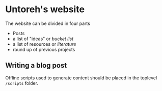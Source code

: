 # Untoreh's website

The website can be divided in four parts

- Posts
- a list of "ideas" or _bucket list_
- a list of resources or _literature_
- round up of previous projects

## Writing a blog post
Offline scripts used to generate content should be placed in the toplevel `/scripts` folder.
